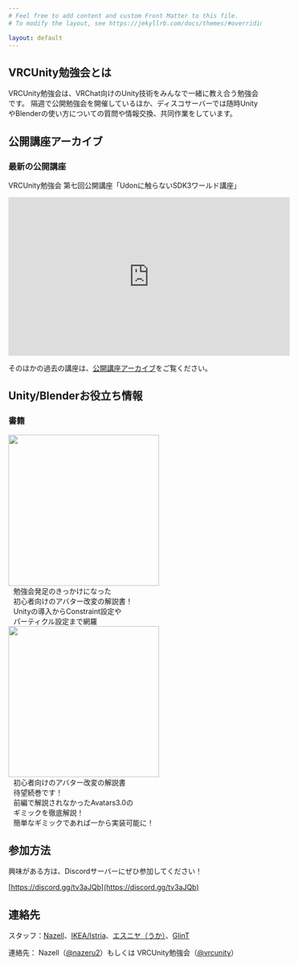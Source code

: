 ```yaml
---
# Feel free to add content and custom Front Matter to this file.
# To modify the layout, see https://jekyllrb.com/docs/themes/#overriding-theme-defaults

layout: default
---
```

## VRCUnity勉強会とは

VRCUnity勉強会は、VRChat向けのUnity技術をみんなで一緒に教え合う勉強会です。
隔週で公開勉強会を開催しているほか、ディスコサーバーでは随時UnityやBlenderの使い方についての質問や情報交換、共同作業をしています。

## 公開講座アーカイブ

### 最新の公開講座

VRCUnity勉強会 第七回公開講座「Udonに触らないSDK3ワールド講座」

<iframe width="560" height="315" src="https://www.youtube.com/embed/JJS4qoI5aT8" frameborder="0" allow="accelerometer; autoplay; clipboard-write; encrypted-media; gyroscope; picture-in-picture" allowfullscreen></iframe>


そのほかの過去の講座は、[公開講座アーカイブ](/archive)をご覧ください。


## Unity/Blenderお役立ち情報

### 書籍
<div style="float:left">
<a href="https://nazell.booth.pm/items/2203578"><img src="/assets/images/nazell_unity_book.jpg" width="300px"></a>
</div>
<div style="float:left;margin-left:10px;">勉強会発足のきっかけになった<br>初心者向けのアバター改変の解説書！<br>
Unityの導入からConstraint設定や<br>パーティクル設定まで網羅</div>
<div style="clear:both;"></div>

<div style="float:left">
<a href="https://glintfraulein.booth.pm/items/2612867"><img src="/assets/images/glint_unity_book.jpg" width="300px"></a>
</div>
<div style="float:left;margin-left:10px;">初心者向けのアバター改変の解説書<br>待望続巻です！<br>
前編で解説されなかったAvatars3.0の<br>ギミックを徹底解説！<br>簡単なギミックであれば一から実装可能に！</div>
<div style="clear:both;"></div>

## 参加方法

興味がある方は、Discordサーバーにぜひ参加してください！

[https://discord.gg/tv3aJQb](https://discord.gg/tv3aJQb)


## 連絡先

スタッフ：[Nazell](https://twitter.com/nazeru2)、[IKEA/Istria](https://twitter.com/IKEA_ToS)、[エスニヤ（うか）](https://twitter.com/y_esnya)、[GlinT](https://twitter.com/GlinTFraulein)

 連絡先：  Nazell（[@nazeru2](https://twitter.com/nazeru2)）もしくは VRCUnity勉強会（[@vrcunity](https://twitter.com/vrcunity)）
